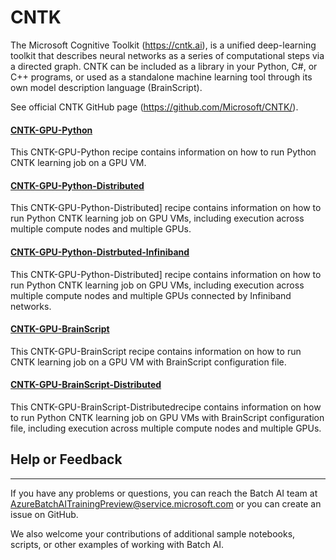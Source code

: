 # CNTK

The Microsoft Cognitive Toolkit (https://cntk.ai), is a unified deep-learning toolkit that describes neural networks as a series of computational steps via a directed graph. CNTK can be included as a library in your Python, C#, or C++ programs, or used as a standalone machine learning tool through its own model description language (BrainScript). 

See official CNTK GitHub page (https://github.com/Microsoft/CNTK/).

#### [CNTK-GPU-Python](./CNTK-GPU-Python)
This CNTK-GPU-Python recipe contains information on how to run Python CNTK learning job on a GPU VM.

#### [CNTK-GPU-Python-Distributed](./CNTK-GPU-Python-Distributed)
This CNTK-GPU-Python-Distributed] recipe contains information on how to run Python CNTK learning job on GPU VMs, including execution across multiple compute nodes and multiple GPUs.

#### [CNTK-GPU-Python-Distrbuted-Infiniband](./CNTK-GPU-Python-Distrbuted-Infiniband)
This CNTK-GPU-Python-Distributed] recipe contains information on how to run Python CNTK learning job on GPU VMs, including execution across multiple compute nodes and multiple GPUs connected by Infiniband networks.

#### [CNTK-GPU-BrainScript](./CNTK-GPU-BrainScript)
This CNTK-GPU-BrainScript recipe contains information on how to run CNTK learning job on a GPU VM with BrainScript configuration file.

#### [CNTK-GPU-BrainScript-Distributed](./CNTK-GPU-BrainScript-Distributed)
This CNTK-GPU-BrainScript-Distributedrecipe contains information on how to run Python CNTK learning job on GPU VMs with BrainScript configuration file, including execution across multiple compute nodes and multiple GPUs.

## Help or Feedback
--------------------
If you have any problems or questions, you can reach the Batch AI team at [AzureBatchAITrainingPreview@service.microsoft.com](mailto:AzureBatchAITrainingPreview@service.microsoft.com) or you can create an issue on GitHub.

We also welcome your contributions of additional sample notebooks, scripts, or other examples of working with Batch AI.

